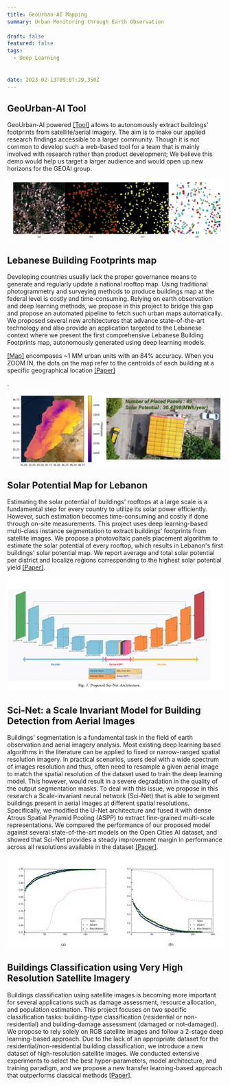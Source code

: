 ```yaml
---
title: GeoUrban-AI Mapping
summary: Urban Monitoring through Earth Observation

draft: false
featured: false
tags:
  - Deep Learning


date: 2023-02-13T09:07:29.350Z
---
```


<div class=article-style itemprop=articleBody>

<b><h2 id=geourban-ai-tool>GeoUrban-AI Tool</h2></b>
<p>GeoUrban-AI powered <a href="http://geoai.cnrs.edu.lb/urbanmodels/" target="_blank">[Tool]</a> allows to autonomously extract buildings' footprints from satellite/aerial imagery. The aim is to make our applied research findings accessible to a larger community. Though it is not common to develop such a web-based tool for a team that is mainly involved with research rather than product development; We believe this demo would help us target a larger audience and would open up new horizons for the GEOAI group.</p>

<img src="./lebanonmap.png">

<b><h2 id=lebanese-buildings-footprints-map>Lebanese Building Footprints map</h2></b>
<p>Developing countries usually lack the proper governance means to generate and regularly update a national rooftop map. Using traditional photogrammetry and surveying methods to produce buildings map at the federal level is costly and time-consuming. Relying on earth observation and deep learning methods, we propose in this project to bridge this gap and propose an automated pipeline to fetch such urban maps automatically. We proposed several new architectures that advance state-of-the-art technology and also provide an application targeted to the Lebanese context where we present the first comprehensive Lebanese Building Footprints map, autonomously generated using deep learning models.

<a href="http://geoai.cnrs.edu.lb/urbanmap/" target="_blank">[Map]</a> encompases  ~1 MM urban units with an 84% accuracy. When you ZOOM IN, the dots on the map refer to the centroids of each building at a specific geographical location <a href="https://geogroup.ai/publication/2024igarss_nationalurbanmap/2024IGARSS_NationalUrbanMap.pdf">[Paper]</a></p>.

<img src="./solar.png">

<b><h2 id=solar-potential>Solar Potential Map for Lebanon</h2></b>
<p>Estimating the solar potential of buildings' rooftops at a large scale is a fundamental step for every country to utilize its solar power efficiently. However, such estimation becomes time-consuming and costly if done through on-site measurements. This project uses deep learning-based multi-class instance segmentation to extract buildings' footprints from satellite images. We propose a photovoltaic panels placement algorithm to estimate the solar potential of every rooftop, which results in Lebanon's first buildings' solar potential map. We report average and total solar potential per district and localize regions corresponding to the highest solar potential yield <a href="https://geogroup.ai/publication/2022SolarMapLebanon/">[Paper]</a>.</p>

<p><img src=./scinet.jpg title="Sci-Net architecture"></p>

<b><h2 id=sci-net>Sci-Net: a Scale Invariant Model for Building Detection from Aerial Images</h2><p></b>
Buildings' segmentation is a fundamental task in the field of earth observation and aerial imagery analysis. Most existing deep learning based algorithms in the literature can be applied to fixed or narrow-ranged spatial resolution imagery. In practical scenarios, users deal with a wide spectrum of images resolution and thus, often need to resample a given aerial image to match the spatial resolution of the dataset used to train the deep learning model. This however, would result in a severe degradation in the quality of the output segmentation masks. To deal with this issue, we propose in this research a Scale-invariant neural network (Sci-Net) that is able to segment buildings present in aerial images at different spatial resolutions. Specifically, we modified the U-Net architecture and fused it with dense Atrous Spatial Pyramid Pooling (ASPP) to extract fine-grained multi-scale representations. We compared the performance of our proposed model against several state-of-the-art models on the Open Cities AI dataset, and showed that Sci-Net provides a steady improvement margin in performance across all resolutions available in the dataset <a href="https://geogroup.ai/publication/2022SciNet/">[Paper]</a>.</p>

<p><img src=./bdabtc.jpg title="Buildings Classification using Very High Resolution Satellite Imagery"></p>

<b><h2 id=bda-btc>Buildings Classification using Very High Resolution Satellite Imagery</h2><p></b>
Buildings classification using satellite images is becoming more important for several applications such as damage assessment, resource allocation, and population estimation. This project focuses on two specific classification tasks: building-type classification (residential or non-residential) and building-damage assessment (damaged or not-damaged). We propose to rely solely on RGB satellite images and follow a 2-stage deep learning-based approach. Due to the lack of an appropriate dataset for the residential/non-residential building classification, we introduce a new dataset of high-resolution satellite images. We conducted extensive experiments to select the best hyper-parameters, model architecture, and training paradigm, and we propose a new transfer learning-based approach that outperforms classical methods <a href="https://geogroup.ai/publication/2023ECRS_BDABTC/">[Paper]</a>.</p>


</div>
